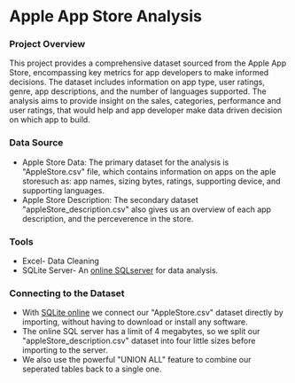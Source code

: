 # Apple App Store Analysis

### Project Overview
This project provides a comprehensive dataset sourced from the Apple App Store, encompassing key metrics for app developers to make informed decisions. The dataset includes information on app type, user ratings, genre, app descriptions, and the number of languages supported. The analysis aims to provide insight on the sales, categories, performance and user ratings, that would help and app developer make data driven decision on which app to build. 

### Data  Source
- Apple Store Data: The primary dataset for the analysis is "AppleStore.csv" file, which contains information on apps on the aple storesuch as: app names, sizing bytes, ratings, supporting device, and supporting languages.
- Apple Store Description: The secondary dataset "appleStore_description.csv" also gives us an overview of each app description, and the perceverence in the store.

### Tools
- Excel- Data Cleaning 
- SQLite Server- An [online SQLserver](https://sqliteonline.com/) for data analysis.

### Connecting to the Dataset
- With [SQLite online](https://sqliteonline.com/) we connect our "AppleStore.csv" dataset directly by importing, without having to download or install any software.
- The online SQL server has a limit of 4 megabytes, so we split our "appleStore_description.csv" dataset into four little sizes before importing to the server.
- We also use the powerful "UNION ALL" feature to combine our seperated tables back to a single one.
